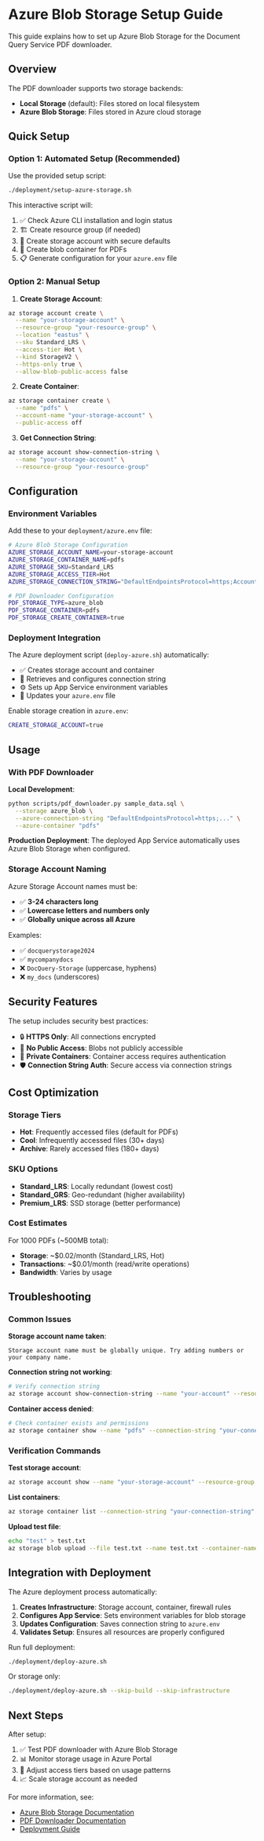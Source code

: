 # Azure Blob Storage Setup Guide

This guide explains how to set up Azure Blob Storage for the Document Query Service PDF downloader.

## Overview

The PDF downloader supports two storage backends:

- **Local Storage** (default): Files stored on local filesystem
- **Azure Blob Storage**: Files stored in Azure cloud storage

## Quick Setup

### Option 1: Automated Setup (Recommended)

Use the provided setup script:

```bash
./deployment/setup-azure-storage.sh
```

This interactive script will:

1. ✅ Check Azure CLI installation and login status
2. 🏗️ Create resource group (if needed)
3. 💾 Create storage account with secure defaults
4. 📁 Create blob container for PDFs
5. 📋 Generate configuration for your `azure.env` file

### Option 2: Manual Setup

1. **Create Storage Account**:

```bash
az storage account create \
  --name "your-storage-account" \
  --resource-group "your-resource-group" \
  --location "eastus" \
  --sku Standard_LRS \
  --access-tier Hot \
  --kind StorageV2 \
  --https-only true \
  --allow-blob-public-access false
```

2. **Create Container**:

```bash
az storage container create \
  --name "pdfs" \
  --account-name "your-storage-account" \
  --public-access off
```

3. **Get Connection String**:

```bash
az storage account show-connection-string \
  --name "your-storage-account" \
  --resource-group "your-resource-group"
```

## Configuration

### Environment Variables

Add these to your `deployment/azure.env` file:

```bash
# Azure Blob Storage Configuration
AZURE_STORAGE_ACCOUNT_NAME=your-storage-account
AZURE_STORAGE_CONTAINER_NAME=pdfs
AZURE_STORAGE_SKU=Standard_LRS
AZURE_STORAGE_ACCESS_TIER=Hot
AZURE_STORAGE_CONNECTION_STRING="DefaultEndpointsProtocol=https;AccountName=..."

# PDF Downloader Configuration
PDF_STORAGE_TYPE=azure_blob
PDF_STORAGE_CONTAINER=pdfs
PDF_STORAGE_CREATE_CONTAINER=true
```

### Deployment Integration

The Azure deployment script (`deploy-azure.sh`) automatically:

- ✅ Creates storage account and container
- 🔗 Retrieves and configures connection string
- ⚙️ Sets up App Service environment variables
- 📝 Updates your `azure.env` file

Enable storage creation in `azure.env`:

```bash
CREATE_STORAGE_ACCOUNT=true
```

## Usage

### With PDF Downloader

**Local Development**:

```bash
python scripts/pdf_downloader.py sample_data.sql \
  --storage azure_blob \
  --azure-connection-string "DefaultEndpointsProtocol=https;..." \
  --azure-container "pdfs"
```

**Production Deployment**:
The deployed App Service automatically uses Azure Blob Storage when configured.

### Storage Account Naming

Azure Storage Account names must be:

- ✅ **3-24 characters long**
- ✅ **Lowercase letters and numbers only**
- ✅ **Globally unique across all Azure**

Examples:

- ✅ `docquerystorage2024`
- ✅ `mycompanydocs`
- ❌ `DocQuery-Storage` (uppercase, hyphens)
- ❌ `my_docs` (underscores)

## Security Features

The setup includes security best practices:

- 🔒 **HTTPS Only**: All connections encrypted
- 🚫 **No Public Access**: Blobs not publicly accessible
- 🔐 **Private Containers**: Container access requires authentication
- 🛡️ **Connection String Auth**: Secure access via connection strings

## Cost Optimization

### Storage Tiers

- **Hot**: Frequently accessed files (default for PDFs)
- **Cool**: Infrequently accessed files (30+ days)
- **Archive**: Rarely accessed files (180+ days)

### SKU Options

- **Standard_LRS**: Locally redundant (lowest cost)
- **Standard_GRS**: Geo-redundant (higher availability)
- **Premium_LRS**: SSD storage (better performance)

### Cost Estimates

For 1000 PDFs (~500MB total):

- **Storage**: ~$0.02/month (Standard_LRS, Hot)
- **Transactions**: ~$0.01/month (read/write operations)
- **Bandwidth**: Varies by usage

## Troubleshooting

### Common Issues

**Storage account name taken**:

```
Storage account name must be globally unique. Try adding numbers or your company name.
```

**Connection string not working**:

```bash
# Verify connection string
az storage account show-connection-string --name "your-account" --resource-group "your-rg"
```

**Container access denied**:

```bash
# Check container exists and permissions
az storage container show --name "pdfs" --connection-string "your-connection-string"
```

### Verification Commands

**Test storage account**:

```bash
az storage account show --name "your-storage-account" --resource-group "your-rg"
```

**List containers**:

```bash
az storage container list --connection-string "your-connection-string"
```

**Upload test file**:

```bash
echo "test" > test.txt
az storage blob upload --file test.txt --name test.txt --container-name pdfs --connection-string "your-connection-string"
```

## Integration with Deployment

The Azure deployment process automatically:

1. **Creates Infrastructure**: Storage account, container, firewall rules
2. **Configures App Service**: Sets environment variables for blob storage
3. **Updates Configuration**: Saves connection string to `azure.env`
4. **Validates Setup**: Ensures all resources are properly configured

Run full deployment:

```bash
./deployment/deploy-azure.sh
```

Or storage only:

```bash
./deployment/deploy-azure.sh --skip-build --skip-infrastructure
```

## Next Steps

After setup:

1. ✅ Test PDF downloader with Azure Blob Storage
2. 📊 Monitor storage usage in Azure Portal
3. 🔧 Adjust access tiers based on usage patterns
4. 📈 Scale storage account as needed

For more information, see:

- [Azure Blob Storage Documentation](https://docs.microsoft.com/en-us/azure/storage/blobs/)
- [PDF Downloader Documentation](../scripts/STORAGE_README.md)
- [Deployment Guide](AZURE_DEPLOYMENT.md)

